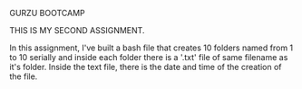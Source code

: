 GURZU BOOTCAMP

THIS IS MY SECOND ASSIGNMENT.

In this assignment, I've built a bash file that creates 10 folders named from 1 to 10 serially and inside each folder there is a '.txt' file of same filename as it's folder. Inside the text file, there is the date and time of the creation of the file. 